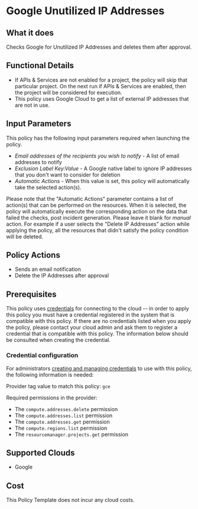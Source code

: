 # Google Unutilized IP Addresses

## What it does

Checks Google for Unutilized IP Addresses and deletes them after approval.

## Functional Details

- If APIs & Services are not enabled for a project, the policy will skip that particular project. On the next run if APIs & Services are enabled, then the project will be considered for execution.
- This policy uses Google Cloud to get a list of external IP addresses that are not in use.

## Input Parameters

This policy has the following input parameters required when launching the policy.

- *Email addresses of the recipients you wish to notify* - A list of email addresses to notify
- *Exclusion Label Key:Value* - A Google native label to ignore IP addresses that you don't want to consider for deletion
- *Automatic Actions* - When this value is set, this policy will automatically take the selected action(s).

Please note that the "Automatic Actions" parameter contains a list of action(s) that can be performed on the resources. When it is selected, the policy will automatically execute the corresponding action on the data that failed the checks, post incident generation. Please leave it blank for *manual* action.
For example if a user selects the "Delete IP Addresses" action while applying the policy, all the resources that didn't satisfy the policy condition will be deleted.

## Policy Actions

- Sends an email notification
- Delete the IP Addresses after approval

## Prerequisites

This policy uses [credentials](https://docs.rightscale.com/policies/users/guides/credential_management.html) for connecting to the cloud -- in order to apply this policy you must have a credential registered in the system that is compatible with this policy. If there are no credentials listed when you apply the policy, please contact your cloud admin and ask them to register a credential that is compatible with this policy. The information below should be consulted when creating the credential.

### Credential configuration

For administrators [creating and managing credentials](https://docs.rightscale.com/policies/users/guides/credential_management.html) to use with this policy, the following information is needed:

Provider tag value to match this policy: `gce`

Required permissions in the provider:

- The `compute.addresses.delete` permission
- The `compute.addresses.list` permission
- The `compute.addresses.get` permission
- The `compute.regions.list` permission
- The `resourcemanager.projects.get` permission

## Supported Clouds

- Google

## Cost

This Policy Template does not incur any cloud costs.